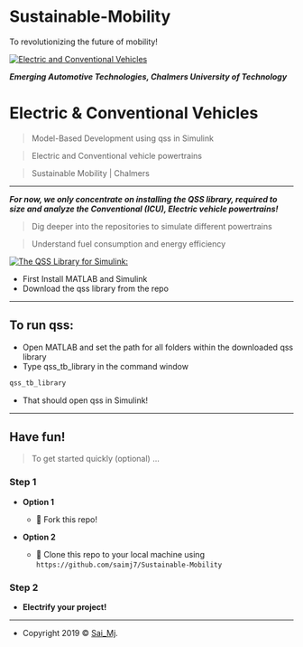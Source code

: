# Sustainable-Mobility
To revolutionizing the future of mobility!

<a href="https://chalmers.se"><img src="https://imgur.com/6ndg1LA.jpeg" title="Electric and Conventional Vehicles" alt="Electric and Conventional Vehicles"></a>

<!-- [![FVCproductions](https://avatars1.githubusercontent.com/u/4284691?v=3&s=200)](http://fvcproductions.com) -->

***Emerging Automotive Technologies, Chalmers University of Technology***

# Electric & Conventional Vehicles

> Model-Based Development using qss in Simulink

> Electric and Conventional vehicle powertrains

> Sustainable Mobility | Chalmers

---

***For now, we only concentrate on installing the QSS library, required to size and analyze the Conventional (ICU), Electric vehicle powertrains!***

> Dig deeper into the repositories to simulate different powertrains

> Understand fuel consumption and energy efficiency

[![The QSS Library for Simulink:](https://i.imgur.com/hLJtirD.jpeg)]()

- First Install MATLAB and Simulink
- Download the qss library from the repo

---

## To run qss:

- Open MATLAB and set the path for all folders within the downloaded qss library
- Type qss_tb_library in the command window

```javascript
qss_tb_library
```

- That should open qss in Simulink!

---

## Have fun!

> To get started quickly (optional) ...

### Step 1

- **Option 1**
    - 🍴 Fork this repo!

- **Option 2**
    - 👯 Clone this repo to your local machine using `https://github.com/saimj7/Sustainable-Mobility`

### Step 2

- **Electrify your project!**

---

- Copyright 2019 © <a href="http://saimj7.github.io" target="_blank">Sai_Mj</a>.

